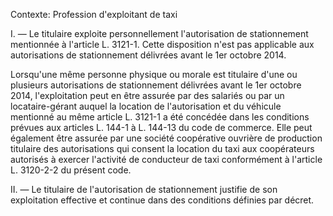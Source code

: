 Contexte: Profession d'exploitant de taxi

I. — Le titulaire exploite personnellement l'autorisation de stationnement mentionnée à l'article L. 3121-1. Cette disposition n'est pas applicable aux autorisations de stationnement délivrées avant le 1er octobre 2014.

Lorsqu'une même personne physique ou morale est titulaire d'une ou plusieurs autorisations de stationnement délivrées avant le 1er octobre 2014, l'exploitation peut en être assurée par des salariés ou par un locataire-gérant auquel la location de l'autorisation et du véhicule mentionné au même article L. 3121-1 a été concédée dans les conditions prévues aux articles L. 144-1 à L. 144-13 du code de commerce. Elle peut également être assurée par une société coopérative ouvrière de production titulaire des autorisations qui consent la location du taxi aux coopérateurs autorisés à exercer l'activité de conducteur de taxi conformément à l'article L. 3120-2-2 du présent code.

II. — Le titulaire de l'autorisation de stationnement justifie de son exploitation effective et continue dans des conditions définies par décret.